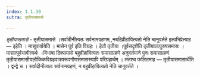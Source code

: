 ```yaml
---
index: 1.1.30
sutra: तृतीयासमासे

---
```

_तृतीयासमासे_ - तृतीयासमासे ।सर्वादीनी॑त्यतः सर्वनामग्रहणम् ,नबहिव्रीहा॑वित्यतो नेति चानुवर्तते इत्यभिप्रेत्याह — इहेति । मासूपार्वायेति । मासेन पूर्व इति विग्रहः । हेतौ तृतीया ।पूर्वसदृशे॑ति तृतीयातत्पुरुषसमासः । मासात्पूर्वभावीत्यर्थः ।विभाषा दिक्समासे बहुव्रीहा॑वित्यतः समासग्रहणे अनुवर्तमाने पुनः समासग्रहणं तृतीयासमासीयलौकिकविग्रहवाक्यरूपगौणसमासस्यापि परिग्रहार्थम् । ततश्च फलितमाह — तृतीयासमासार्थेति । द्वन्द्वे च । सर्वादीनीत्यतः सर्वनामग्रहणं, न बहुव्रीहावित्यतो नेति चानुवर्तते ।